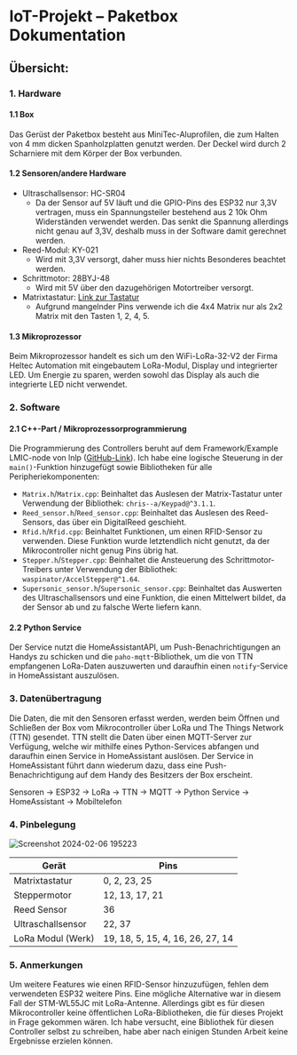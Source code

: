 # IoT-Projekt – Paketbox Dokumentation

## Übersicht:

### 1. Hardware
   #### 1.1 Box
   Das Gerüst der Paketbox besteht aus MiniTec-Aluprofilen, die zum Halten von 4 mm dicken Spanholzplatten genutzt werden. Der Deckel wird durch 2 Scharniere mit dem Körper der Box verbunden.

   #### 1.2 Sensoren/andere Hardware
   - Ultraschallsensor: HC-SR04
       - Da der Sensor auf 5V läuft und die GPIO-Pins des ESP32 nur 3,3V vertragen, muss ein Spannungsteiler bestehend aus 2 10k Ohm Widerständen verwendet werden. Das senkt die Spannung allerdings nicht genau auf 3,3V, deshalb muss in der Software damit gerechnet werden.
   - Reed-Modul: KY-021
       - Wird mit 3,3V versorgt, daher muss hier nichts Besonderes beachtet werden.
   - Schrittmotor: 28BYJ-48
       - Wird mit 5V über den dazugehörigen Motortreiber versorgt.
   - Matrixtastatur: [Link zur Tastatur](https://www.az-delivery.de/products/4x4-matrix-keypad)
       - Aufgrund mangelnder Pins verwende ich die 4x4 Matrix nur als 2x2 Matrix mit den Tasten 1, 2, 4, 5.

   #### 1.3 Mikroprozessor
   Beim Mikroprozessor handelt es sich um den WiFi-LoRa-32-V2 der Firma Heltec Automation mit eingebautem LoRa-Modul, Display und integrierter LED. Um Energie zu sparen, werden sowohl das Display als auch die integrierte LED nicht verwendet.

### 2. Software
   #### 2.1 C++-Part / Mikroprozessorprogrammierung
   Die Programmierung des Controllers beruht auf dem Framework/Example LMIC-node von lnlp ([GitHub-Link](https://github.com/lnlp/LMIC-node)). Ich habe eine logische Steuerung in der `main()`-Funktion hinzugefügt sowie Bibliotheken für alle Peripheriekomponenten:
   - `Matrix.h`/`Matrix.cpp`: Beinhaltet das Auslesen der Matrix-Tastatur unter Verwendung der Bibliothek: `chris--a/Keypad@^3.1.1`.
   - `Reed_sensor.h`/`Reed_sensor.cpp`: Beinhaltet das Auslesen des Reed-Sensors, das über ein DigitalReed geschieht.
   - `Rfid.h`/`Rfid.cpp`: Beinhaltet Funktionen, um einen RFID-Sensor zu verwenden. Diese Funktion wurde letztendlich nicht genutzt, da der Mikrocontroller nicht genug Pins übrig hat.
   - `Stepper.h`/`Stepper.cpp`: Beinhaltet die Ansteuerung des Schrittmotor-Treibers unter Verwendung der Bibliothek: `waspinator/AccelStepper@^1.64`.
   - `Supersonic_sensor.h`/`Supersonic_sensor.cpp`: Beinhaltet das Auswerten des Ultraschallsensors und eine Funktion, die einen Mittelwert bildet, da der Sensor ab und zu falsche Werte liefern kann.

   #### 2.2 Python Service
   Der Service nutzt die HomeAssistantAPI, um Push-Benachrichtigungen an Handys zu schicken und die `paho-mqtt`-Bibliothek, um die von TTN empfangenen LoRa-Daten auszuwerten und daraufhin einen `notify`-Service in HomeAssistant auszulösen.

### 3. Datenübertragung
   Die Daten, die mit den Sensoren erfasst werden, werden beim Öffnen und Schließen der Box vom Mikrocontroller über LoRa und The Things Network (TTN) gesendet. TTN stellt die Daten über einen MQTT-Server zur Verfügung, welche wir mithilfe eines Python-Services abfangen und daraufhin einen Service in HomeAssistant auslösen. Der Service in HomeAssistant führt dann wiederum dazu, dass eine Push-Benachrichtigung auf dem Handy des Besitzers der Box erscheint.

   Sensoren -> ESP32 -> LoRa -> TTN -> MQTT -> Python Service -> HomeAssistant -> Mobiltelefon

### 4. Pinbelegung

![Screenshot 2024-02-06 195223](https://hackmd.io/_uploads/rktxlZlsa.png)

| Gerät                | Pins                    |
|----------------------|-------------------------|
| Matrixtastatur       | 0, 2, 23, 25            |
| Steppermotor         | 12, 13, 17, 21          |
| Reed Sensor          | 36                      |
| Ultraschallsensor    | 22, 37                  |
| LoRa Modul (Werk)    | 19, 18, 5, 15, 4, 16, 26, 27, 14 |

### 5. Anmerkungen
Um weitere Features wie einen RFID-Sensor hinzuzufügen, fehlen dem verwendeten ESP32 weitere Pins. Eine mögliche Alternative war in diesem Fall der STM-WL55JC mit LoRa-Antenne. Allerdings gibt es für diesen Mikrocontroller keine öffentlichen LoRa-Bibliotheken, die für dieses Projekt in Frage gekommen wären. Ich habe versucht, eine Bibliothek für diesen Controller selbst zu schreiben, habe aber nach einigen Stunden Arbeit keine Ergebnisse erzielen können.